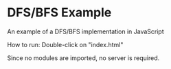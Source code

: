 # DFS/BFS Example
An example of a DFS/BFS implementation in JavaScript

How to run: Double-click on "index.html"

Since no modules are imported, no server is required.
